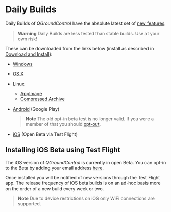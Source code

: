 # Daily Builds

Daily Builds of *QGroundControl* have the absolute latest set of [new features](../releases/daily_build_new_features.md).

> **Warning** Daily Builds are less tested than stable builds. Use at your own risk!

These can be downloaded from the links below (install as described in [Download and Install](../getting_started/download_and_install.md)):

* [Windows](https://s3-us-west-2.amazonaws.com/qgroundcontrol/builds/master/QGroundControl-installer.exe)
* [OS X](https://s3-us-west-2.amazonaws.com/qgroundcontrol/builds/master/QGroundControl.dmg)
* Linux 
  * [AppImage](https://s3-us-west-2.amazonaws.com/qgroundcontrol/builds/master/QGroundControl.AppImage)
  * [Compressed Archive](https://s3-us-west-2.amazonaws.com/qgroundcontrol/builds/master/QGroundControl.tar.bz2)
* [Android](https://play.google.com/store/apps/details?id=org.mavlink.qgroundcontrolbeta) (Google Play)
  
  > **Note** The old opt-in beta test is no longer valid. If you were a member of that you should [opt-out](https://play.google.com/apps/testing/org.mavlink.qgroundcontrol).
* [iOS](#installing-ios-beta-using-test-flight) (Open Beta via Test Flight)


## Installing iOS Beta using Test Flight

The iOS version of *QGroundControl* is currently in open Beta. You can opt-in to the Beta by adding your email address [here](https://github.com/mavlink/qgroundcontrol/issues/3509). 

Once installed you will be notified of new versions through the Test Flight app. The release frequency of iOS beta builds is on an ad-hoc basis more on the order of a new build every week or two.

> **Note** Due to device restrictions on iOS only WiFi connections are supported. 
